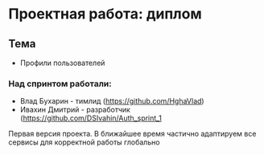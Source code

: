 # Проектная работа: диплом

## Тема

 - Профили пользователей

### Над спринтом работали:
- Влад Бухарин - тимлид (https://github.com/HghaVlad)
- Ивахин Дмитрий - разработчик (https://github.com/DSIvahin/Auth_sprint_1



Первая версия проекта. В ближайшее время частично адаптируем все сервисы для корректной работы глобально